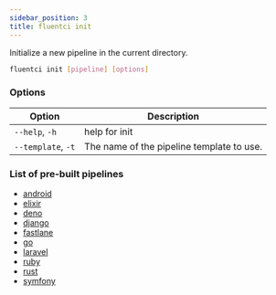 ```yaml
---
sidebar_position: 3
title: fluentci init
---
```


Initialize a new pipeline in the current directory.

```bash
fluentci init [pipeline] [options]
```

### Options

| Option | Description |
| ------ | ----------- |
| `--help`, `-h` | help for init |
| `--template`, `-t` | The name of the pipeline template to use. |

### List of pre-built pipelines

- [android](https://github.com/fluent-ci-templates/android-pipeline)
- [elixir](https://github.com/fluent-ci-templates/elixir-pipeline)
- [deno](https://github.com/fluent-ci-templates/deno-pipeline)
- [django](https://github.com/fluent-ci-templates/django-pipeline)
- [fastlane](https://github.com/fluent-ci-templates/fastlane-pipeline)
- [go](https://github.com/fluent-ci-templates/go-pipeline)
- [laravel](https://github.com/fluent-ci-templates/laravel-pipeline)
- [ruby](https://github.com/fluent-ci-templates/ruby-pipeline)
- [rust](https://github.com/fluent-ci-templates/rust-pipeline)
- [symfony](https://github.com/fluent-ci-templates/symfony-pipeline)
